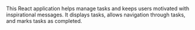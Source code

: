 This React application helps manage tasks and keeps users motivated with inspirational messages. It displays tasks, allows navigation through tasks, and marks tasks as completed.